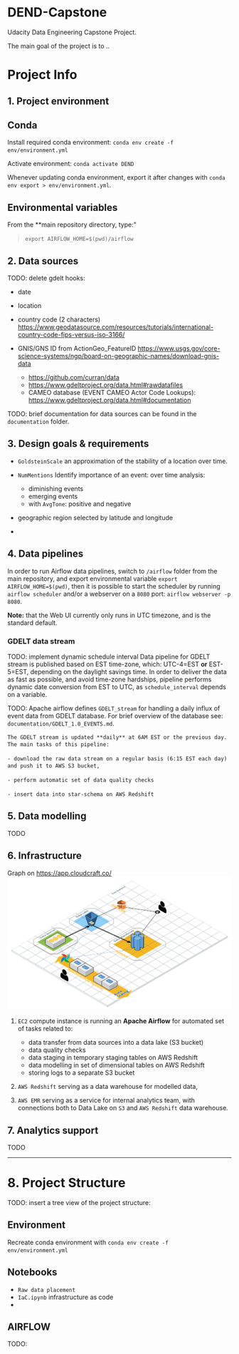 # DEND-Capstone
Udacity Data Engineering Capstone Project.

The main goal of the project is to ..


# Project Info

## 1. Project environment


## Conda
Install required conda environment: `conda env create -f env/environment.yml`

Activate environment: `conda activate DEND`

Whenever updating conda environment, export it after changes with `conda env export > env/environment.yml`.

## Environmental variables

From the **main repository directory, type:"

>  ```export AIRFLOW_HOME=$(pwd)/airflow```


## 2. Data sources  

TODO: delete
gdelt hooks: 
- date
- location
- country code (2 characters)
https://www.geodatasource.com/resources/tutorials/international-country-code-fips-versus-iso-3166/

- GNIS/GNS ID from ActionGeo_FeatureID
https://www.usgs.gov/core-science-systems/ngp/board-on-geographic-names/download-gnis-data

	- https://github.com/curran/data
	- https://www.gdeltproject.org/data.html#rawdatafiles
	- CAMEO database (EVENT CAMEO Actor Code Lookups): https://www.gdeltproject.org/data.html#documentation


TODO: brief documentation for data sources can be found in the `documentation` folder. 

## 3. Design goals & requirements


- `GoldsteinScale`  an approximation of the stability of a location over time.
- `NumMentions` Identify importance of an event:
	over time analysis:
	- diminishing events
	- emerging events
	- with `AvgTone`: positive and negative

- geographic region selected by latitude and longitude
- 
## 4. Data pipelines

In order to run Airflow data pipelines, switch to `/airflow` folder from the main repository, and export environmental variable `export AIRFLOW_HOME=$(pwd)`, then it is possible to start the scheduler by running `airflow scheduler` and/or a webserver on a `8080` port: `airflow webserver -p 8080`.

**Note:** that the Web UI currently only runs in UTC timezone, and is the standard default.


### GDELT data stream

TODO: implement dynamic schedule interval
Data pipeline for GDELT stream is published based on EST time-zone, which: UTC-4=EST **or** EST-5=EST, depending on the daylight savings time. In order to deliver the data as fast as possible, and avoid time-zone hardships, pipeline performs dynamic date conversion from EST to UTC, as `schedule_interval` depends on a variable. 


TODO:
	Apache airflow defines `GDELT_stream` for handling a daily influx of event data from GDELT database. For brief overview of the database see: `documentation/GDELT_1.0_EVENTS.md`. 

	The GDELT stream is updated **daily** at 6AM EST or the previous day. The main tasks of this pipeline:

	- download the raw data stream on a regular basis (6:15 EST each day) and push it to AWS S3 bucket,

	- perform automatic set of data quality checks

	- insert data into star-schema on AWS Redshift
 
## 5. Data modelling
TODO

## 6. Infrastructure

Graph on https://app.cloudcraft.co/
<img src="documentation/imgs/DENDArchitecture.png" width="600">

1. `EC2` compute instance is running an **Apache Airflow** for automated set of tasks related to:
	- data transfer from data sources into a data lake (S3 bucket)
	- data quality checks
	- data staging in temporary staging tables on AWS Redshift
	- data modelling in set of dimensional tables on AWS Redshift
	- storing logs to a separate S3 bucket

2. `AWS Redshift` serving as a data warehouse for modelled data, 

3. `AWS EMR` serving as a service for internal analytics team, with connections both to Data Lake on `S3` and `AWS Redshift` data warehouse.
 

## 7. Analytics support
TODO

---

# 8. Project Structure

TODO: insert a tree view of the project structure:


## Environment

Recreate conda environment with
`conda env create -f env/environment.yml`

## Notebooks

- `Raw data placement`
- `IaC.ipynb` infrastructure as code
- 

## AIRFLOW

TODO: 


